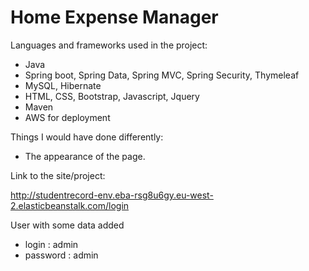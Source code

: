 # Home Expense Manager

Languages and frameworks used in the project:

- Java
- Spring boot, Spring Data, Spring MVC, Spring Security, Thymeleaf
- MySQL, Hibernate
- HTML, CSS, Bootstrap, Javascript, Jquery
- Maven
- AWS for deployment

Things I would have done differently:
- The appearance of the page.

Link to the site/project:

http://studentrecord-env.eba-rsg8u6gy.eu-west-2.elasticbeanstalk.com/login

User with some data added
- login : admin
- password : admin
